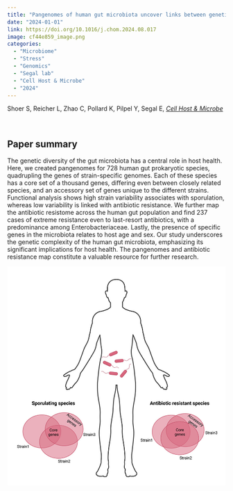 ```yaml
---
title: "Pangenomes of human gut microbiota uncover links between genetic diversity and stress response"
date: "2024-01-01"
link: https://doi.org/10.1016/j.chom.2024.08.017
image: cf44e859_image.png
categories:
  - "Microbiome"
  - "Stress"
  - "Genomics"
  - "Segal lab"
  - "Cell Host & Microbe"
  - "2024"
---
```


Shoer S, Reicher L, Zhao C, Pollard K, Pilpel Y, Segal E, [*Cell Host & Microbe*](https://doi.org/10.1016/j.chom.2024.08.017)



<br/>

## Paper summary

The genetic diversity of the gut microbiota has a central role in host health. Here, we created pangenomes for 728 human gut prokaryotic species, quadrupling the genes of strain-specific genomes. Each of these species has a core set of a thousand genes, differing even between closely related species, and an accessory set of genes unique to the different strains. Functional analysis shows high strain variability associates with sporulation, whereas low variability is linked with antibiotic resistance. We further map the antibiotic resistome across the human gut population and find 237 cases of extreme resistance even to last-resort antibiotics, with a predominance among Enterobacteriaceae. Lastly, the presence of specific genes in the microbiota relates to host age and sex. Our study underscores the genetic complexity of the human gut microbiota, emphasizing its significant implications for host health. The pangenomes and antibiotic resistance map constitute a valuable resource for further research.

![image](cf44e859_image.png)